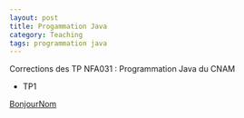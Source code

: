 ```yaml
---
layout: post
title: Progammation Java
category: Teaching
tags: programmation java
---
```


Corrections des TP NFA031 : Programmation Java du CNAM

* TP1


[BonjourNom](https://thibaultallart.github.io/public/NFA031/TP1/BonjourNom.java)
